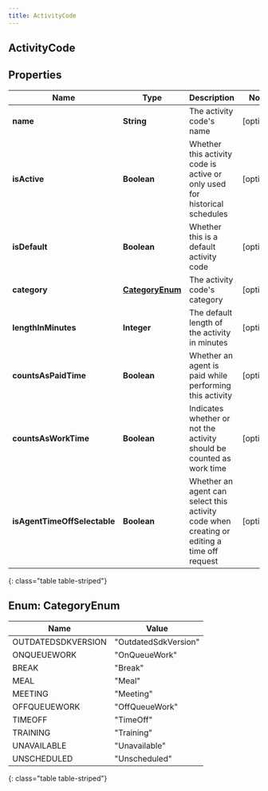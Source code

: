 ```yaml
---
title: ActivityCode
---
```

## ActivityCode


## Properties

| Name | Type | Description | Notes |
| ------------ | ------------- | ------------- | ------------- |
| **name** | **String** | The activity code&#39;s name |  [optional] |
| **isActive** | **Boolean** | Whether this activity code is active or only used for historical schedules |  [optional] |
| **isDefault** | **Boolean** | Whether this is a default activity code |  [optional] |
| **category** | [**CategoryEnum**](#CategoryEnum) | The activity code&#39;s category |  [optional] |
| **lengthInMinutes** | **Integer** | The default length of the activity in minutes |  [optional] |
| **countsAsPaidTime** | **Boolean** | Whether an agent is paid while performing this activity |  [optional] |
| **countsAsWorkTime** | **Boolean** | Indicates whether or not the activity should be counted as work time |  [optional] |
| **isAgentTimeOffSelectable** | **Boolean** | Whether an agent can select this activity code when creating or editing a time off request |  [optional] |
{: class="table table-striped"}


<a name="CategoryEnum"></a>

## Enum: CategoryEnum

| Name | Value |
| ---- | ----- |
| OUTDATEDSDKVERSION | &quot;OutdatedSdkVersion&quot; |
| ONQUEUEWORK | &quot;OnQueueWork&quot; |
| BREAK | &quot;Break&quot; |
| MEAL | &quot;Meal&quot; |
| MEETING | &quot;Meeting&quot; |
| OFFQUEUEWORK | &quot;OffQueueWork&quot; |
| TIMEOFF | &quot;TimeOff&quot; |
| TRAINING | &quot;Training&quot; |
| UNAVAILABLE | &quot;Unavailable&quot; |
| UNSCHEDULED | &quot;Unscheduled&quot; |
{: class="table table-striped"}


